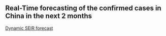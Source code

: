 ## Real-Time forecasting of the confirmed cases in China in the next 2 months

[Dynamic SEIR forecast](https://github.com/YiranJing/Coronavirus-Epidemic-2019-nCov/blob/master/Model%203/Forecast_by_DynamicSEIR.ipynb)
